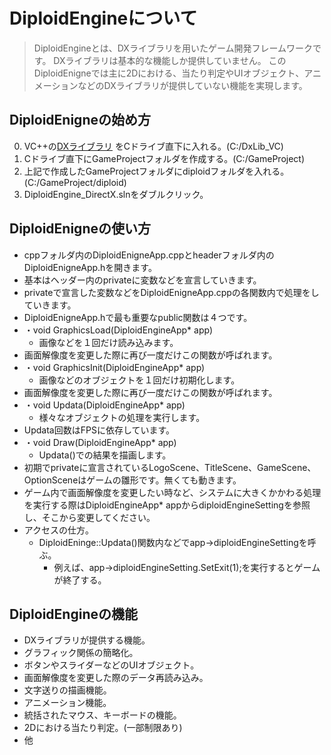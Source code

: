 # DiploidEngineについて
>DiploidEngineとは、DXライブラリを用いたゲーム開発フレームワークです。
>DXライブラリは基本的な機能しか提供していません。
>このDiploidEnigneでは主に2Dにおける、当たり判定やUIオブジェクト、アニメーションなどのDXライブラリが提供していない機能を実現します。

## DiploidEnigneの始め方
0. VC++の[DXライブラリ](https://dxlib.xsrv.jp/index.html) をCドライブ直下に入れる。(C:/DxLib_VC)
1. Cドライブ直下にGameProjectフォルダを作成する。(C:/GameProject)
2. 上記で作成したGameProjectフォルダにdiploidフォルダを入れる。(C:/GameProject/diploid)
3. DiploidEngine_DirectX.slnをダブルクリック。

## DiploidEnigneの使い方
- cppフォルダ内のDiploidEnigneApp.cppとheaderフォルダ内のDiploidEnigneApp.hを開きます。
- 基本はヘッダー内のprivateに変数などを宣言していきます。
- privateで宣言した変数などをDiploidEnigneApp.cppの各関数内で処理をしていきます。
- DiploidEnigneApp.hで最も重要なpublic関数は４つです。
- ・void GraphicsLoad(DiploidEngineApp* app)
  - 画像などを１回だけ読み込みます。
- 画面解像度を変更した際に再び一度だけこの関数が呼ばれます。
- ・void GraphicsInit(DiploidEngineApp* app)
  - 画像などのオブジェクトを１回だけ初期化します。
- 画面解像度を変更した際に再び一度だけこの関数が呼ばれます。
- ・void Updata(DiploidEngineApp* app)
   - 様々なオブジェクトの処理を実行します。
- Updata回数はFPSに依存しています。
- ・void Draw(DiploidEngineApp* app)
  - Updata()での結果を描画します。
- 初期でprivateに宣言されているLogoScene、TitleScene、GameScene、OptionSceneはゲームの雛形です。無くても動きます。
- ゲーム内で画面解像度を変更したい時など、システムに大きくかかわる処理を実行する際はDiploidEngineApp* appからdiploidEngineSettingを参照し、そこから変更してください。
- アクセスの仕方。
  - DiploidEninge::Updata()関数内などでapp->diploidEngineSettingを呼ぶ。
    - 例えば、app->diploidEngineSetting.SetExit(1);を実行するとゲームが終了する。

## DiploidEngineの機能
- DXライブラリが提供する機能。
- グラフィック関係の簡略化。
- ボタンやスライダーなどのUIオブジェクト。
- 画面解像度を変更した際のデータ再読み込み。
- 文字送りの描画機能。
- アニメーション機能。
- 統括されたマウス、キーボードの機能。
- 2Dにおける当たり判定。(一部制限あり)
- 他